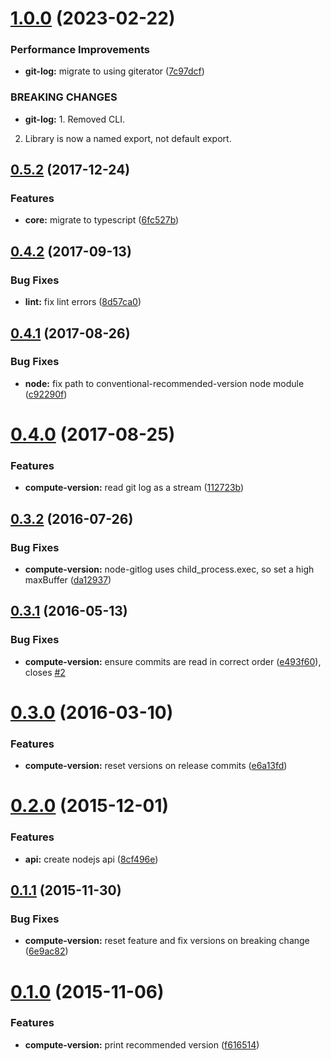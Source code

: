 # [1.0.0](https://github.com/JamieMason/conventional-recommended-version/compare/0.5.2...1.0.0) (2023-02-22)


### Performance Improvements

* **git-log:** migrate to using giterator ([7c97dcf](https://github.com/JamieMason/conventional-recommended-version/commit/7c97dcf5ac5a56f4ab9be648c23c017d280af311))


### BREAKING CHANGES

* **git-log:** 1. Removed CLI.
2. Library is now a named export, not default export.



## [0.5.2](https://github.com/JamieMason/conventional-recommended-version/compare/0.4.2...0.5.2) (2017-12-24)


### Features

* **core:** migrate to typescript ([6fc527b](https://github.com/JamieMason/conventional-recommended-version/commit/6fc527bdfce65c9759f84cc233b79765e526c42b))



## [0.4.2](https://github.com/JamieMason/conventional-recommended-version/compare/0.4.1...0.4.2) (2017-09-13)


### Bug Fixes

* **lint:** fix lint errors ([8d57ca0](https://github.com/JamieMason/conventional-recommended-version/commit/8d57ca0cb2ac4680121a412960c1057ea542fca9))



## [0.4.1](https://github.com/JamieMason/conventional-recommended-version/compare/0.4.0...0.4.1) (2017-08-26)


### Bug Fixes

* **node:** fix path to conventional-recommended-version node module ([c92290f](https://github.com/JamieMason/conventional-recommended-version/commit/c92290f0248d1fe8bd0ddd8b98dacd239971d598))



# [0.4.0](https://github.com/JamieMason/conventional-recommended-version/compare/0.3.2...0.4.0) (2017-08-25)


### Features

* **compute-version:** read git log as a stream ([112723b](https://github.com/JamieMason/conventional-recommended-version/commit/112723be3c63a072380bb12cf1e94f23b6583f3b))



## [0.3.2](https://github.com/JamieMason/conventional-recommended-version/compare/0.3.1...0.3.2) (2016-07-26)


### Bug Fixes

* **compute-version:** node-gitlog uses child_process.exec, so set a high maxBuffer ([da12937](https://github.com/JamieMason/conventional-recommended-version/commit/da12937ea4235f67a8c5aeae8c81aaa9ed953832))



## [0.3.1](https://github.com/JamieMason/conventional-recommended-version/compare/0.3.0...0.3.1) (2016-05-13)


### Bug Fixes

* **compute-version:** ensure commits are read in correct order ([e493f60](https://github.com/JamieMason/conventional-recommended-version/commit/e493f607348229acd47e96957a49fc09059d13e5)), closes [#2](https://github.com/JamieMason/conventional-recommended-version/issues/2)



# [0.3.0](https://github.com/JamieMason/conventional-recommended-version/compare/0.2.0...0.3.0) (2016-03-10)


### Features

* **compute-version:** reset versions on release commits ([e6a13fd](https://github.com/JamieMason/conventional-recommended-version/commit/e6a13fd6322c6bc0bca685faad7ea7ba0a4964c4))



# [0.2.0](https://github.com/JamieMason/conventional-recommended-version/compare/0.1.1...0.2.0) (2015-12-01)


### Features

* **api:** create nodejs api ([8cf496e](https://github.com/JamieMason/conventional-recommended-version/commit/8cf496ea8ee1639f8822b3ca49d3727173a7f990))



## [0.1.1](https://github.com/JamieMason/conventional-recommended-version/compare/0.1.0...0.1.1) (2015-11-30)


### Bug Fixes

* **compute-version:** reset feature and fix versions on breaking change ([6e9ac82](https://github.com/JamieMason/conventional-recommended-version/commit/6e9ac82e5d6ac128db4be2db5b28bad72585a21a))



# [0.1.0](https://github.com/JamieMason/conventional-recommended-version/compare/f6165144f87b0301c6e5de03833fe8ba9cbe4d9c...0.1.0) (2015-11-06)


### Features

* **compute-version:** print recommended version ([f616514](https://github.com/JamieMason/conventional-recommended-version/commit/f6165144f87b0301c6e5de03833fe8ba9cbe4d9c))



